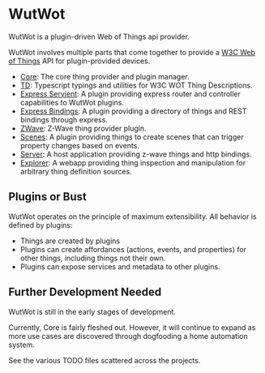 # WutWot

WutWot is a plugin-driven Web of Things api provider.

WutWot involves multiple parts that come together to provide a [W3C Web of Things](https://www.w3.org/TR/wot-thing-description/) API for plugin-provided devices.

- [Core](/packages/wutwot-core): The core thing provider and plugin manager.
- [TD](/packages/wutwot-td): Typescript typings and utilities for W3C WOT Thing Descriptions.
- [Express Servient](/packages/wutwot-servient-express): A plugin providing express router and controller capabilities to WutWot plugins.
- [Express Bindings](/packages/wutwot-binding-express): A plugin providing a directory of things and REST bindings through express.
- [ZWave](/packages/wutwot-zwave): Z-Wave thing provider plugin.
- [Scenes](/packages/wutwot-scenes): A plugin providing things to create scenes that can trigger property changes based on events.
- [Server](/packages/wutwot-server): A host application providing z-wave things and http bindings.
- [Explorer](/packages/wutwot-explorer): A webapp providing thing inspection and manipulation for arbitrary thing definition sources.

## Plugins or Bust

WutWot operates on the principle of maximum extensibility. All behavior is defined by plugins:

- Things are created by plugins
- Plugins can create affordances (actions, events, and properties) for other things, including things not their own.
- Plugins can expose services and metadata to other plugins.

## Further Development Needed

WutWot is still in the early stages of development.

Currently, Core is fairly fleshed out. However, it will continue to expand as more use cases are discovered through dogfooding a home automation system.

See the various TODO files scattered across the projects.
